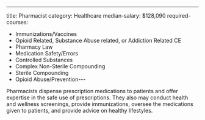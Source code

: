 ---
title: Pharmacist
category: Healthcare
median-salary: $128,090
required-courses:
  - Immunizations/Vaccines
  - Opioid Related, Substance Abuse related, or Addiction Related CE
  - Pharmacy Law
  - Medication Safety/Errors
  - Controlled Substances
  - Complex Non-Sterile Compounding
  - Sterile Compounding
  - Opioid Abuse/Prevention---

Pharmacists dispense prescription medications to patients and offer expertise in the safe use of prescriptions. They also may conduct health and wellness screenings, provide immunizations, oversee the medications given to patients, and provide advice on healthy lifestyles.